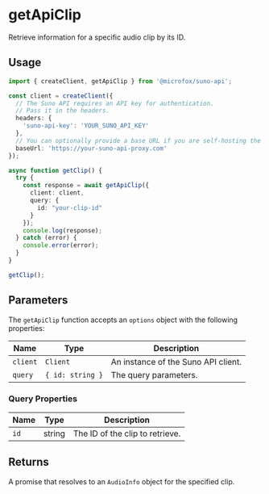 # getApiClip

Retrieve information for a specific audio clip by its ID.

## Usage

```typescript
import { createClient, getApiClip } from '@microfox/suno-api';

const client = createClient({
  // The Suno API requires an API key for authentication.
  // Pass it in the headers.
  headers: {
    'suno-api-key': 'YOUR_SUNO_API_KEY'
  },
  // You can optionally provide a base URL if you are self-hosting the API
  baseUrl: 'https://your-suno-api-proxy.com'
});

async function getClip() {
  try {
    const response = await getApiClip({
      client: client,
      query: {
        id: "your-clip-id"
      }
    });
    console.log(response);
  } catch (error) {
    console.error(error);
  }
}

getClip();
```

## Parameters

The `getApiClip` function accepts an `options` object with the following properties:

| Name     | Type                                     | Description                                |
| -------- | ---------------------------------------- | ------------------------------------------ |
| `client` | `Client`                                 | An instance of the Suno API client.        |
| `query`  | `{ id: string }`                         | The query parameters.                      |

### Query Properties

| Name | Type   | Description      |
| ---- | ------ | ---------------- |
| `id` | string | The ID of the clip to retrieve. |

## Returns

A promise that resolves to an `AudioInfo` object for the specified clip. 